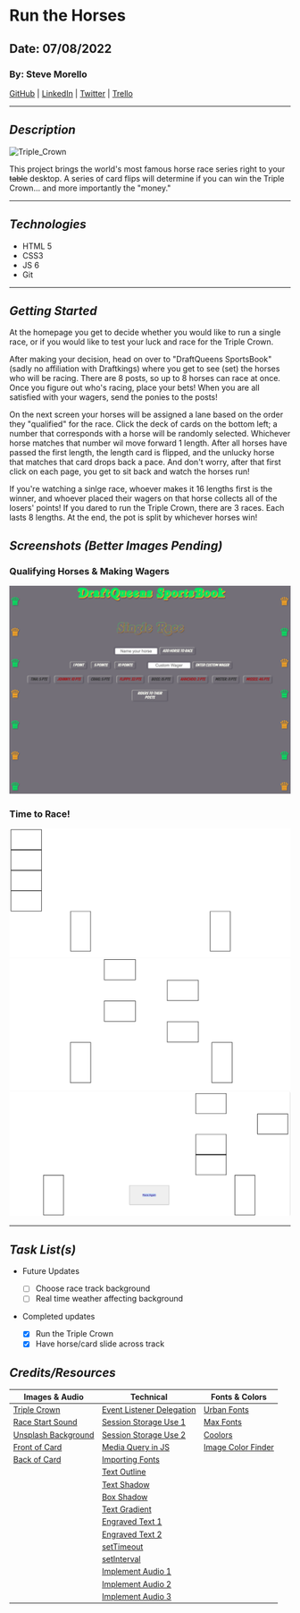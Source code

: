 # Run the Horses

## Date: 07/08/2022

### By: Steve Morello

[GitHub](https://github.com/scubastove4) | [LinkedIn](https://www.linkedin.com/in/stephen-morello/) | [Twitter](https://twitter.com/scubastove4) | [Trello](https://trello.com/b/3arBzRBG/kentucky-derby-7-8-22)

---

## **_Description_**

![Triple_Crown](https://external-content.duckduckgo.com/iu/?u=https%3A%2F%2Fucd.kaplan.com.sg%2Fwp-content%2Fuploads%2F2017%2F08%2Ftriple-crown-glory.jpg&f=1&nofb=1)

This project brings the world's most famous horse race series right to your ~~table~~ desktop. A series of card flips will determine if you can win the Triple Crown... and more importantly the "money."

---

## **_Technologies_**

- HTML 5
- CSS3
- JS 6
- Git

---

## **_Getting Started_**

At the homepage you get to decide whether you would like to run a single race, or if you would like to test your luck and race for the Triple Crown.

After making your decision, head on over to "DraftQueens SportsBook" (sadly no affiliation with Draftkings) where you get to see (set) the horses who will be racing. There are 8 posts, so up to 8 horses can race at once. Once you figure out who's racing, place your bets! When you are all satisfied with your wagers, send the ponies to the posts!

On the next screen your horses will be assigned a lane based on the order they "qualified" for the race. Click the deck of cards on the bottom left; a number that corresponds with a horse will be randomly selected. Whichever horse matches that number wil move forward 1 length. After all horses have passed the first length, the length card is flipped, and the unlucky horse that matches that card drops back a pace. And don't worry, after that first click on each page, you get to sit back and watch the horses run!

If you're watching a sinlge race, whoever makes it 16 lengths first is the winner, and whoever placed their wagers on that horse collects all of the losers' points! If you dared to run the Triple Crown, there are 3 races. Each lasts 8 lengths. At the end, the pot is split by whichever horses win!

## **_Screenshots (Better Images Pending)_**

### Qualifying Horses & Making Wagers

![Enter_Horse_Names](Enter-horses-and-wagers.png)

### Time to Race!

![Start_of_Race](Start-of-race.png)
![Mid-Race](Mid-race.png)
![End-of-Race](End-of-race.png)

---

## **_Task List(s)_**

- Future Updates

  - [ ] Choose race track background
  - [ ] Real time weather affecting background

- Completed updates
  - [x] Run the Triple Crown
  - [x] Have horse/card slide across track

## **_Credits/Resources_**

| Images & Audio                                                                                                                                                                                  | Technical                                                                                          | Fonts & Colors                                                         |
| ----------------------------------------------------------------------------------------------------------------------------------------------------------------------------------------------- | -------------------------------------------------------------------------------------------------- | ---------------------------------------------------------------------- |
| [Triple Crown](https://external-content.duckduckgo.com/iu/?u=https%3A%2F%2Fucd.kaplan.com.sg%2Fwp-content%2Fuploads%2F2017%2F08%2Ftriple-crown-glory.jpg&f=1&nofb=1)                            | [Event Listener Delegation](https://youtu.be/XF1_MlZ5l6M?t=803)                                    | [Urban Fonts](https://www.urbanfonts.com/fonts/Royal_Acid.htm)         |
| [Race Start Sound](https://www.audiomicro.com/start-of-horse-race-sports-games-start-of-horse-race-sound-effects-44772)                                                                         | [Session Storage Use 1](https://youtu.be/0eV-tf-W2rQ?t=320)                                        | [Max Fonts](https://maxfonts.com/fonts/a/american-purpose-casual.font) |
| [Unsplash Background](https://unsplash.com/photos/ysDq0fY-bzo)                                                                                                                                  | [Session Storage Use 2](https://www.javaguides.net/2019/05/javascript-sessionstorage-methods.html) | [Coolors](https://coolors.co/palettes/trending)                        |
| [Front of Card](https://media.istockphoto.com/photos/blank-playing-card-on-a-white-background-picture-id182393154?k=6&m=182393154&s=170667a&w=0&h=c2mrUWET1N7kWWio7wS3Xe4N2GpsMXIZpk2ZZkFRXPg=) | [Media Query in JS](https://www.w3schools.com/howto/howto_js_media_queries.asp)                    | [Image Color Finder](https://imagecolorfinder.com/)                    |
| [Back of Card](https://www.vippng.com/preview/iwTTwww_circle/)                                                                                                                                  | [Importing Fonts](https://youtu.be/Hwq_Mr12bcI?t=369)                                              |                                                                        |
|                                                                                                                                                                                                 | [Text Outline](https://www.codesdope.com/blog/article/adding-outline-to-text-using-css/)           |                                                                        |
|                                                                                                                                                                                                 | [Text Shadow](https://developer.mozilla.org/en-US/docs/Web/CSS/text-shadow)                        |                                                                        |
|                                                                                                                                                                                                 | [Box Shadow](https://developer.mozilla.org/en-US/docs/Web/CSS/box-shadow)                          |                                                                        |
|                                                                                                                                                                                                 | [Text Gradient](https://cssgradient.io/blog/css-gradient-text/)                                    |                                                                        |
|                                                                                                                                                                                                 | [Engraved Text 1](https://youtu.be/ZEN7WN5l1kA)                                                    |                                                                        |
|                                                                                                                                                                                                 | [Engraved Text 2](https://www.youtube.com/watch?v=tW5Wp8HeMWI)                                     |                                                                        |
|                                                                                                                                                                                                 | [setTimeout](https://youtu.be/z9lJb4D3nJY)                                                         |                                                                        |
|                                                                                                                                                                                                 | [setInterval](https://youtu.be/GhePFBkdNYk)                                                        |                                                                        |
|                                                                                                                                                                                                 | [Implement Audio 1](https://youtu.be/9F49XgzlZgA)                                                  |                                                                        |
|                                                                                                                                                                                                 | [Implement Audio 2](https://youtu.be/d5cHhIv35HI)                                                  |                                                                        |
|                                                                                                                                                                                                 | [Implement Audio 3](https://youtu.be/wffK2OIt8u0)                                                  |
